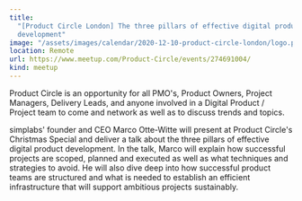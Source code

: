 ```yaml
---
title:
  "[Product Circle London] The three pillars of effective digital product
  development"
image: "/assets/images/calendar/2020-12-10-product-circle-london/logo.png"
location: Remote
url: https://www.meetup.com/Product-Circle/events/274691004/
kind: meetup
---
```


Product Circle is an opportunity for all PMO's, Product Owners, Project
Managers, Delivery Leads, and anyone involved in a Digital Product / Project
team to come and network as well as to discuss trends and topics.

simplabs' founder and CEO Marco Otte-Witte will present at Product Circle's
Christmas Special and deliver a talk about the three pillars of effective
digital product development. In the talk, Marco will explain how successful
projects are scoped, planned and executed as well as what techniques and
strategies to avoid. He will also dive deep into how successful product teams
are structured and what is needed to establish an efficient infrastructure that
will support ambitious projects sustainably.
